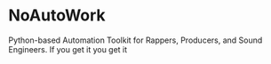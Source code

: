 # NoAutoWork
Python-based Automation Toolkit for Rappers, Producers, and Sound Engineers. If you get it you get it
